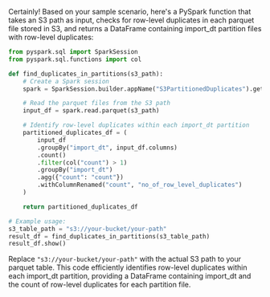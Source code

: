 Certainly! Based on your sample scenario, here's a PySpark function that takes an S3 path as input, checks for row-level duplicates in each parquet file stored in S3, and returns a DataFrame containing import_dt partition files with row-level duplicates:

```python
from pyspark.sql import SparkSession
from pyspark.sql.functions import col

def find_duplicates_in_partitions(s3_path):
    # Create a Spark session
    spark = SparkSession.builder.appName("S3PartitionedDuplicates").getOrCreate()

    # Read the parquet files from the S3 path
    input_df = spark.read.parquet(s3_path)

    # Identify row-level duplicates within each import_dt partition
    partitioned_duplicates_df = (
        input_df
        .groupBy("import_dt", input_df.columns)
        .count()
        .filter(col("count") > 1)
        .groupBy("import_dt")
        .agg({"count": "count"})
        .withColumnRenamed("count", "no_of_row_level_duplicates")
    )

    return partitioned_duplicates_df

# Example usage:
s3_table_path = "s3://your-bucket/your-path"
result_df = find_duplicates_in_partitions(s3_table_path)
result_df.show()
```

Replace `"s3://your-bucket/your-path"` with the actual S3 path to your parquet table. This code efficiently identifies row-level duplicates within each import_dt partition, providing a DataFrame containing import_dt and the count of row-level duplicates for each partition file.
